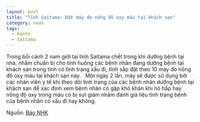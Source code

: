 ```yaml
---
layout: post
title: "Tỉnh Saitama: Đặt máy đo nồng đô oxy máu tại khách sạn"
category: news
tags: 
  - Kanto
  - Saitama
---
```

Trong bối cảnh 2 nam giới tại tỉnh Saitama chết trong khi dưỡng bệnh tại nhà, nhằm chuẩn bị cho tình huống các bệnh nhân đang dưỡng bệnh tại khách sạn trong tỉnh có tình trạng xấu đi, tỉnh sắp đặt theo 10 máy đo nồng độ oxy máu tại khách sạn này.  
Một ngày 2 lần, máy sẽ được sử dụng bởi các nhân viên y tế khi theo dõi tình trạng của các bệnh nhân dưỡng bệnh tại khách sạn để xác định xem bệnh nhân có gặp khó khăn khi hô hấp hay nồng độ oxy trong máu có bị sụt giảm nhằm đánh giá liệu tình trạng bệnh của bệnh nhân có xấu đi hay không.

Nguồn: [Báo NHK](https://www3.nhk.or.jp/lnews/saitama/20200424/1100008324.html)